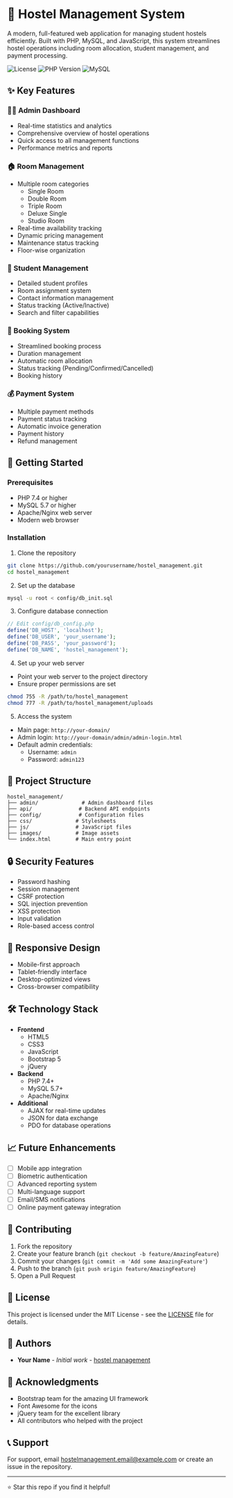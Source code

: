 # 🏨 Hostel Management System

A modern, full-featured web application for managing student hostels efficiently. Built with PHP, MySQL, and JavaScript, this system streamlines hostel operations including room allocation, student management, and payment processing.

![License](https://img.shields.io/badge/license-MIT-blue.svg)
![PHP Version](https://img.shields.io/badge/PHP-7.4+-green.svg)
![MySQL](https://img.shields.io/badge/MySQL-5.7+-orange.svg)

## ✨ Key Features

### 👨‍💼 Admin Dashboard
- Real-time statistics and analytics
- Comprehensive overview of hostel operations
- Quick access to all management functions
- Performance metrics and reports

### 🏠 Room Management
- Multiple room categories
  - Single Room
  - Double Room
  - Triple Room
  - Deluxe Single
  - Studio Room
- Real-time availability tracking
- Dynamic pricing management
- Maintenance status tracking
- Floor-wise organization

### 👥 Student Management
- Detailed student profiles
- Room assignment system
- Contact information management
- Status tracking (Active/Inactive)
- Search and filter capabilities

### 📅 Booking System
- Streamlined booking process
- Duration management
- Automatic room allocation
- Status tracking (Pending/Confirmed/Cancelled)
- Booking history

### 💰 Payment System
- Multiple payment methods
- Payment status tracking
- Automatic invoice generation
- Payment history
- Refund management

## 🚀 Getting Started

### Prerequisites
- PHP 7.4 or higher
- MySQL 5.7 or higher
- Apache/Nginx web server
- Modern web browser

### Installation

1. Clone the repository
```bash
git clone https://github.com/yourusername/hostel_management.git
cd hostel_management
```

2. Set up the database
```bash
mysql -u root < config/db_init.sql
```

3. Configure database connection
```php
// Edit config/db_config.php
define('DB_HOST', 'localhost');
define('DB_USER', 'your_username');
define('DB_PASS', 'your_password');
define('DB_NAME', 'hostel_management');
```

4. Set up your web server
- Point your web server to the project directory
- Ensure proper permissions are set
```bash
chmod 755 -R /path/to/hostel_management
chmod 777 -R /path/to/hostel_management/uploads
```

5. Access the system
- Main page: `http://your-domain/`
- Admin login: `http://your-domain/admin/admin-login.html`
- Default admin credentials:
  - Username: `admin`
  - Password: `admin123`

## 📁 Project Structure
```
hostel_management/
├── admin/              # Admin dashboard files
├── api/               # Backend API endpoints
├── config/            # Configuration files
├── css/              # Stylesheets
├── js/               # JavaScript files
├── images/           # Image assets
└── index.html        # Main entry point
```

## 🔒 Security Features
- Password hashing
- Session management
- CSRF protection
- SQL injection prevention
- XSS protection
- Input validation
- Role-based access control

## 📱 Responsive Design
- Mobile-first approach
- Tablet-friendly interface
- Desktop-optimized views
- Cross-browser compatibility

## 🛠️ Technology Stack
- **Frontend**
  - HTML5
  - CSS3
  - JavaScript
  - Bootstrap 5
  - jQuery
- **Backend**
  - PHP 7.4+
  - MySQL 5.7+
  - Apache/Nginx
- **Additional**
  - AJAX for real-time updates
  - JSON for data exchange
  - PDO for database operations

## 📈 Future Enhancements
- [ ] Mobile app integration
- [ ] Biometric authentication
- [ ] Advanced reporting system
- [ ] Multi-language support
- [ ] Email/SMS notifications
- [ ] Online payment gateway integration

## 🤝 Contributing
1. Fork the repository
2. Create your feature branch (`git checkout -b feature/AmazingFeature`)
3. Commit your changes (`git commit -m 'Add some AmazingFeature'`)
4. Push to the branch (`git push origin feature/AmazingFeature`)
5. Open a Pull Request

## 📄 License
This project is licensed under the MIT License - see the [LICENSE](LICENSE) file for details.

## 👥 Authors
- **Your Name** - *Initial work* - [hostel management](https://github.com/yourusername)

## 🙏 Acknowledgments
- Bootstrap team for the amazing UI framework
- Font Awesome for the icons
- jQuery team for the excellent library
- All contributors who helped with the project

## 📞 Support
For support, email hostelmanagement.email@example.com or create an issue in the repository.

---
⭐️ Star this repo if you find it helpful! 
